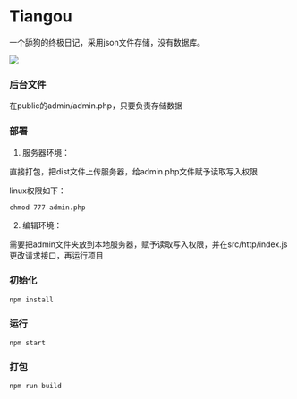 # Tiangou

一个舔狗的终极日记，采用json文件存储，没有数据库。

![](F:\前端学习\Vue\tiangou\screenshot.png)

### 后台文件

在public的admin/admin.php，只要负责存储数据

### 部署

1. 服务器环境：

直接打包，把dist文件上传服务器，给admin.php文件赋予读取写入权限

linux权限如下：

```
chmod 777 admin.php
```

2. 编辑环境：

需要把admin文件夹放到本地服务器，赋予读取写入权限，并在src/http/index.js更改请求接口，再运行项目



### 初始化

```
npm install
```

### 运行
```
npm start
```

### 打包
```
npm run build
```





